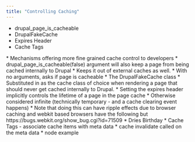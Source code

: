 ```yaml
---
title: "Controlling Caching"
---
```


* drupal_page_is_cacheable
* DrupalFakeCache
* Expires Header
* Cache Tags

<div markdown="markdown" class="presenter-note">
* Mechanisms offering more fine grained cache control to developers
* drupal_page_is_cacheable(false) argument will also keep a page from being cached internally to Drupal
  * Keeps it out of external caches as well.
  * With no arguments, asks if page is cacheable
* The DrupalFakeCache class 
  * Substituted in as the cache class of choice when rendering a page that should never get cached internally to Drupal.
* Setting the expires header implicitly controls the lifetime of a page in the page cache
  * Otherwise considered infinite (technically temporary - and a cache clearing event happens)
  * Note that doing this can have ripple effects due to browser caching and webkit based browsers have the following but https://bugs.webkit.org/show_bug.cgi?id=71509
  * Dries Birthday
* Cache Tags - associate cache items with meta data
  * cache invalidate called on the meta data
  * node example
</div>